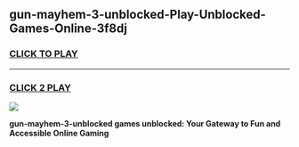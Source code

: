 
## gun-mayhem-3-unblocked-Play-Unblocked-Games-Online-3f8dj
<h3>
<a href="https://premium76.site?title=gun-mayhem-3-unblocked&ref=25A">CLICK TO PLAY</a></h3>
<hr>

<h3>
<a href="https://premium76.site?title=gun-mayhem-3-unblocked&ref=25A">CLICK 2 PLAY</a>
  
</h3>

<a href="https://premium76.site?title=gun-mayhem-3-unblocked&ref=25A"><img src="https://clearcache.store/games.png"></a>


**gun-mayhem-3-unblocked games unblocked: Your Gateway to Fun and Accessible Online Gaming**
